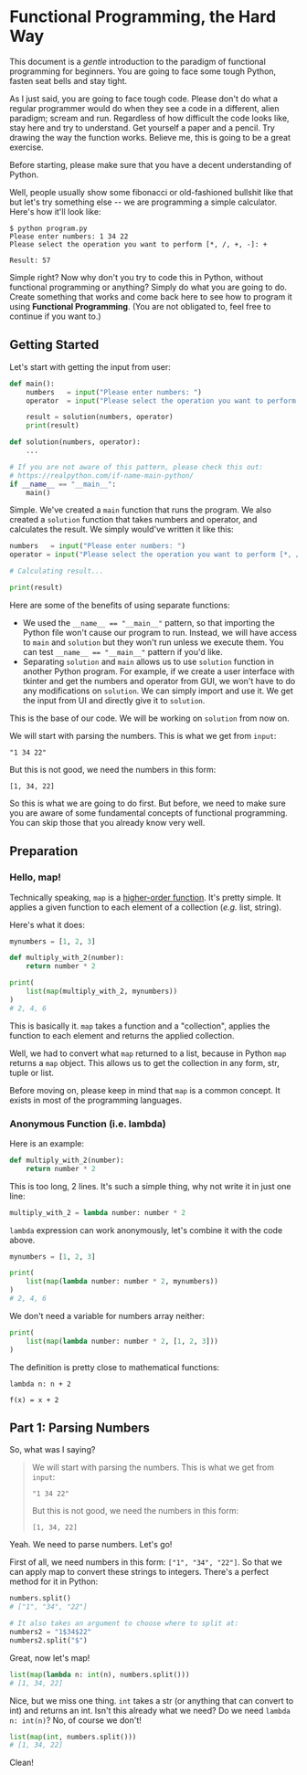 # Functional Programming, the Hard Way

This document is a _gentle_ introduction to the paradigm of functional programming for beginners. You are going to face some tough Python, fasten seat bells and stay tight.

As I just said, you are going to face tough code. Please don't do what a regular programmer would do when they see a code in a different, alien paradigm; scream and run. Regardless of how difficult the code looks like, stay here and try to understand. Get yourself a paper and a pencil. Try drawing the way the function works. Believe me, this is going to be a great exercise.

Before starting, please make sure that you have a decent understanding of Python.

Well, people usually show some fibonacci or old-fashioned bullshit like that but let's try something else -- we are programming a simple calculator. Here's how it'll look like:

```
$ python program.py
Please enter numbers: 1 34 22
Please select the operation you want to perform [*, /, +, -]: +

Result: 57
```

Simple right? Now why don't you try to code this in Python, without functional programming or anything? Simply do what you are going to do. Create something that works and come back here to see how to program it using **Functional Programming**. (You are not obligated to, feel free to continue if you want to.)

## Getting Started

Let's start with getting the input from user:

```python
def main():
    numbers   = input("Please enter numbers: ")
    operator  = input("Please select the operation you want to perform [*, /, +, -]: ")

    result = solution(numbers, operator)
    print(result)

def solution(numbers, operator):
    ...

# If you are not aware of this pattern, please check this out:
# https://realpython.com/if-name-main-python/
if __name__ == "__main__":
    main()
```

Simple. We've created a ``main`` function that runs the program. We also created a ``solution`` function that takes numbers and operator, and calculates the result. We simply would've written it like this:

```python
numbers   = input("Please enter numbers: ")
operator = input("Please select the operation you want to perform [*, /, +, -]: ")

# Calculating result...

print(result)
```

Here are some of the benefits of using separate functions:

- We used the ``__name__ == "__main__"`` pattern, so that importing the Python file won't cause our program to run. Instead, we will have access to ``main`` and ``solution`` but they won't run unless we execute them. You can test ``__name__ == "__main__"`` pattern if you'd like.
- Separating ``solution`` and ``main`` allows us to use ``solution`` function in another Python program. For example, if we create a user interface with tkinter and get the numbers and operator from GUI, we won't have to do any modifications on ``solution``. We can simply import and use it. We get the input from UI and directly give it to ``solution``.

This is the base of our code. We will be working on ``solution`` from now on.

We will start with parsing the numbers. This is what we get from ``input``:

```
"1 34 22"
```

But this is not good, we need the numbers in this form:

```
[1, 34, 22]
```

So this is what we are going to do first. But before, we need to make sure you are aware of some fundamental concepts of functional programming. You can skip those that you already know very well.

## Preparation

### Hello, map!

Technically speaking, ``map`` is a [higher-order function](https://en.wikipedia.org/wiki/Higher-order_function). It's pretty simple. It applies a given function to each element of a collection (_e.g._ list, string).

Here's what it does:

```python
mynumbers = [1, 2, 3]

def multiply_with_2(number):
    return number * 2

print(
    list(map(multiply_with_2, mynumbers))
)
# 2, 4, 6
```

This is basically it. ``map`` takes a function and a "collection", applies the function to each element and returns the applied collection.

Well, we had to convert what ``map`` returned to a list, because in Python ``map`` returns a ``map`` object. This allows us to get the collection in any form, str, tuple or list.

Before moving on, please keep in mind that ``map`` is a common concept. It exists in most of the programming languages.

### Anonymous Function (i.e. lambda)

Here is an example:

```python
def multiply_with_2(number):
    return number * 2
```

This is too long, 2 lines. It's such a simple thing, why not write it in just one line:

```python
multiply_with_2 = lambda number: number * 2
```

``lambda`` expression can work anonymously, let's combine it with the code above.

```python
mynumbers = [1, 2, 3]

print(
    list(map(lambda number: number * 2, mynumbers))
)
# 2, 4, 6
```

We don't need a variable for numbers array neither:


```python
print(
    list(map(lambda number: number * 2, [1, 2, 3]))
)
```

The definition is pretty close to mathematical functions:

```
lambda n: n + 2

f(x) = x + 2
```

## Part 1: Parsing Numbers

So, what was I saying?

> We will start with parsing the numbers. This is what we get from ``input``:
> ```
> "1 34 22"
> ```
> But this is not good, we need the numbers in this form:
> ```
> [1, 34, 22]
> ```

Yeah. We need to parse numbers. Let's go!

First of all, we need numbers in this form: ``["1", "34", "22"]``. So that we can apply map to convert these strings to integers. There's a perfect method for it in Python:

```python
numbers.split()
# ["1", "34", "22"]

# It also takes an argument to choose where to split at:
numbers2 = "1$34$22"
numbers2.split("$")
```

Great, now let's map!

```python
list(map(lambda n: int(n), numbers.split()))
# [1, 34, 22]
```

Nice, but we miss one thing. ``int`` takes a str (or anything that can convert to int) and returns an int. Isn't this already what we need? Do we need ``lambda n: int(n)``? No, of course we don't!

```python
list(map(int, numbers.split()))
# [1, 34, 22]
```

Clean!

